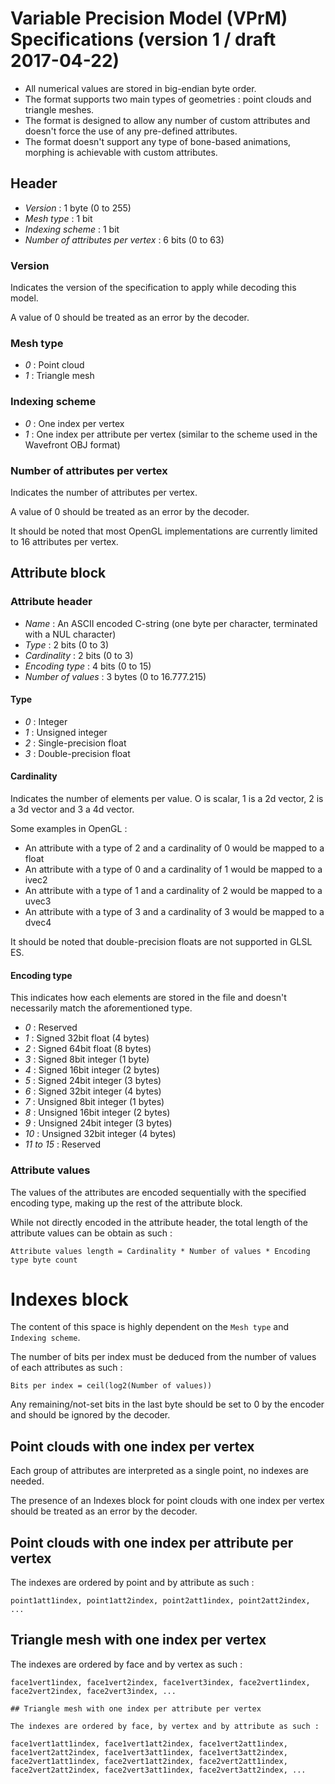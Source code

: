 
# Variable Precision Model (VPrM) Specifications (version 1 / draft 2017-04-22)

 * All numerical values are stored in big-endian byte order.
 * The format supports two main types of geometries : point clouds and triangle meshes.
 * The format is designed to allow any number of custom attributes and doesn't force the use of any pre-defined attributes.
 * The format doesn't support any type of bone-based animations, morphing is achievable with custom attributes.




## Header

 * *Version* : 1 byte (0 to 255)
 * *Mesh type* : 1 bit
 * *Indexing scheme* : 1 bit
 * *Number of attributes per vertex* : 6 bits (0 to 63)

### Version

Indicates the version of the specification to apply while decoding this model.

A value of 0 should be treated as an error by the decoder.

### Mesh type

 * *0* : Point cloud
 * *1* : Triangle mesh

### Indexing scheme

 * *0* : One index per vertex
 * *1* : One index per attribute per vertex (similar to the scheme used in the Wavefront OBJ format)

### Number of attributes per vertex

Indicates the number of attributes per vertex.

A value of 0 should be treated as an error by the decoder.

It should be noted that most OpenGL implementations are currently limited to 16 attributes per vertex.




## Attribute block

### Attribute header

 * *Name* : An ASCII encoded C-string (one byte per character, terminated with a NUL character)
 * *Type* : 2 bits (0 to 3)
 * *Cardinality* : 2 bits (0 to 3)
 * *Encoding type* : 4 bits (0 to 15)
 * *Number of values* : 3 bytes (0 to 16.777.215)

#### Type

 * *0* : Integer
 * *1* : Unsigned integer
 * *2* : Single-precision float
 * *3* : Double-precision float

#### Cardinality

Indicates the number of elements per value. O is scalar, 1 is a 2d vector, 2 is a 3d vector and 3 a 4d vector.

Some examples in OpenGL :

 * An attribute with a type of 2 and a cardinality of 0 would be mapped to a float
 * An attribute with a type of 0 and a cardinality of 1 would be mapped to a ivec2
 * An attribute with a type of 1 and a cardinality of 2 would be mapped to a uvec3
 * An attribute with a type of 3 and a cardinality of 3 would be mapped to a dvec4

It should be noted that double-precision floats are not supported in GLSL ES.

#### Encoding type

This indicates how each elements are stored in the file and doesn't necessarily match the aforementioned type.

 * *0* : Reserved
 * *1* : Signed 32bit float (4 bytes)
 * *2* : Signed 64bit float (8 bytes)
 * *3* : Signed 8bit integer (1 byte)
 * *4* : Signed 16bit integer (2 bytes)
 * *5* : Signed 24bit integer (3 bytes)
 * *6* : Signed 32bit integer (4 bytes)
 * *7* : Unsigned 8bit integer (1 bytes)
 * *8* : Unsigned 16bit integer (2 bytes)
 * *9* : Unsigned 24bit integer (3 bytes)
 * *10* : Unsigned 32bit integer (4 bytes)
 * *11 to 15* : Reserved

### Attribute values

The values of the attributes are encoded sequentially with the specified encoding type, making up the rest of the attribute block.

While not directly encoded in the attribute header, the total length of the attribute values can be obtain as such :

`Attribute values length = Cardinality * Number of values * Encoding type byte count`




# Indexes block

The content of this space is highly dependent on the `Mesh type` and `Indexing scheme`.

The number of bits per index must be deduced from the number of values of each attributes as such :

`Bits per index = ceil(log2(Number of values))`

Any remaining/not-set bits in the last byte should be set to 0 by the encoder and should be ignored by the decoder.

## Point clouds with one index per vertex

Each group of attributes are interpreted as a single point, no indexes are needed.

The presence of an Indexes block for point clouds with one index per vertex should be treated as an error by the decoder.

## Point clouds with one index per attribute per vertex

The indexes are ordered by point and by attribute as such :

```
point1att1index, point1att2index, point2att1index, point2att2index, ...
```

## Triangle mesh with one index per vertex

The indexes are ordered by face and by vertex as such :

```
face1vert1index, face1vert2index, face1vert3index, face2vert1index, face2vert2index, face2vert3index, ...

## Triangle mesh with one index per attribute per vertex

The indexes are ordered by face, by vertex and by attribute as such :

face1vert1att1index, face1vert1att2index, face1vert2att1index, face1vert2att2index, face1vert3att1index, face1vert3att2index,
face2vert1att1index, face2vert1att2index, face2vert2att1index, face2vert2att2index, face2vert3att1index, face2vert3att2index, ...
